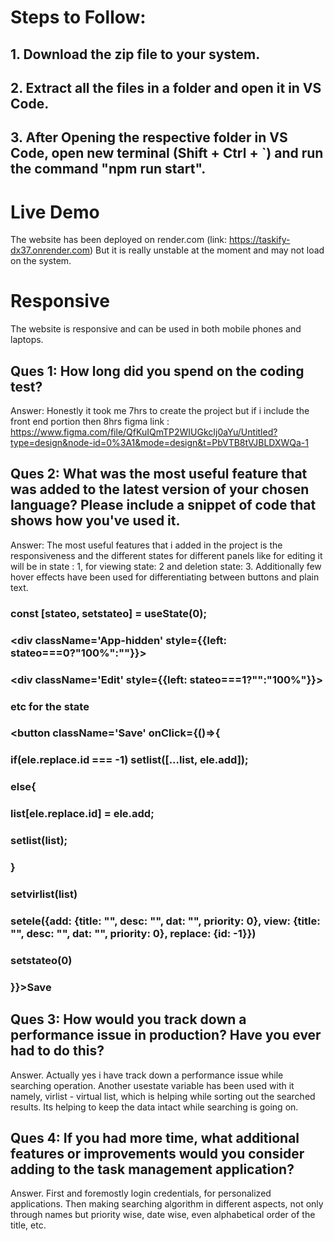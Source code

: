 # Steps to Follow:

## 1. Download the zip file to your system.

## 2. Extract all the files in a folder and open it in VS Code.

## 3. After Opening the respective folder in VS Code, open new terminal (Shift + Ctrl + `) and run the command "npm run start".

# Live Demo
The website has been deployed on render.com (link: https://taskify-dx37.onrender.com) But it is really unstable at the moment and may not load on the system.

# Responsive
The website is responsive and can be used in both mobile phones and laptops.

## Ques 1: How long did you spend on the coding test? 
Answer: Honestly it took me 7hrs to create the project but if i include the front end portion then 8hrs
figma link : https://www.figma.com/file/QfKuIQmTP2WIUGkcIj0aYu/Untitled?type=design&node-id=0%3A1&mode=design&t=PbVTB8tVJBLDXWQa-1

## Ques 2: What was the most useful feature that was added to the latest version of your chosen language? Please include a snippet of code that shows how you've used it.
Answer: The most useful features that i added in the project is the responsiveness and the different states for different panels like for editing it will be in state : 1, for viewing state: 2 and deletion state: 3. Additionally few hover effects have been used for differentiating between buttons and plain text.

### const [stateo, setstateo] = useState(0);
### <div className='App-hidden' style={{left: stateo===0?"100%":""}}>
### <div className='Edit' style={{left: stateo===1?"":"100%"}}>
### etc for the state

### <button className='Save' onClick={()=>{
### if(ele.replace.id === -1) setlist([...list, ele.add]);
### else{
###     list[ele.replace.id] = ele.add;
###     setlist(list);
### }
### setvirlist(list)
### setele({add: {title: "", desc: "", dat: "", priority: 0}, view: {title: "", desc: "", dat: "", priority: 0}, replace: {id: -1}})
### setstateo(0)
### }}>Save</button>

## Ques 3: How would you track down a performance issue in production? Have you ever had to do this?
Answer. Actually yes i have track down a performance issue while searching operation. Another usestate variable has been used with it namely, virlist - virtual list, which is helping while sorting out the searched results. Its helping to keep the data intact while searching is going on.

## Ques 4: If you had more time, what additional features or improvements would you consider adding to the task management application?
Answer. First and foremostly login credentials, for personalized applications. Then making searching algorithm in different aspects, not only through names but priority wise, date wise, even alphabetical order of the title, etc. 